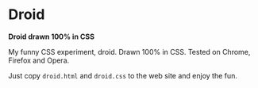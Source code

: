 # Droid

**Droid drawn 100% in CSS**

My funny CSS experiment, droid. Drawn 100% in CSS. Tested on Chrome, Firefox and Opera.

Just copy `droid.html` and `droid.css` to the web site and enjoy the fun.

